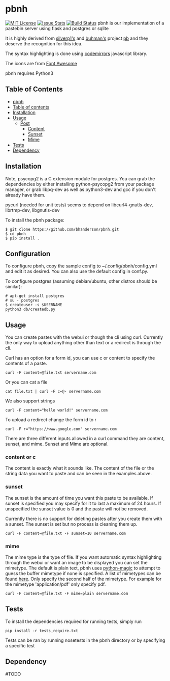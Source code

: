 pbnh
========
[![MIT License](https://img.shields.io/badge/license-MIT-yellow.svg)](https://opensource.org/licenses/MIT)
[![Issue Stats](http://issuestats.com/github/bhanderson/pbnh/badge/issue?style=flat)](http://issuestats.com/github/bhanderson/pbnh)
[![Build Status](https://img.shields.io/travis/bhanderson/pbnh.svg)](https://travis-ci.org/bhanderson/pbnh)
pbnh is our implementation of a pastebin server using flask and postgres or sqlite

It is highly derived from [silverp1's](https://github.com/silverp1) and [buhman's](https://github.com/buhman) project [pb](https://github.com/ptpb/pb) and they deserve the recognition for this idea.

The syntax highlighting is done using [codemirrors](https://github.com/codemirror/codemirror) javascript library.

The icons are from [Font Awesome](https://fortawesome.github.io/Font-Awesome/)

pbnh requires Python3

## Table of Contents
 * [pbnh](#pbnh)
 * [Table of contents](#table-of-contents)
 * [Installation](#installation)
 * [Usage](#usage)
    * [Post](#post)
        * [Content](#content)
        * [Sunset](#sunset)
        * [Mime](#mime)
 * [Tests](#tests)
 * [Dependency](#dependency)

## Installation
Note, psycopg2 is a C extension module for postgres. You can grab the dependencies by either installing python-psycopg2 from your package manager, or grab libpq-dev as well as python3-dev and gcc if you don't already have them.

pycurl (needed for unit tests) seems to depend on libcurl4-gnutls-dev, librtmp-dev, libgnutls-dev

To install the pbnh package:
```
$ git clone https://github.com/bhanderson/pbnh.git
$ cd pbnh
$ pip install .
```

## Configuration
To configure pbnh, copy the sample config to ~/.config/pbnh/config.yml and edit it as desired. You can also use the default config in conf.py.

To configure postgres (assuming debian/ubuntu, other distros should be similar):
```
# apt-get install postgres
# su - postgres
$ createuser -s $USERNAME
python3 db/createdb.py
```

## Usage
You can create pastes with the webui or though the cli using curl. Currently the only way to upload anything other than text or a redirect is through the cli.

Curl has an option for a form id, you can use c or content to specify the contents of a paste.
```
curl -F content=@file.txt servername.com
```
Or you can cat a file
```
cat file.txt | curl -F c=@- servername.com
```
We also support strings
```
curl -F content="hello world!" servername.com
```
To upload a redirect change the form id to r
```
curl -F r="https://www.google.com" servername.com
```
There are three different inputs allowed in a curl command they are content, sunset, and mime. Sunset and Mime are optional.
### content or c
The content is exactly what it sounds like. The content of the file or the string data you want to paste and can be seen in the examples above.
### sunset
The sunset is the amount of time you want this paste to be available. If sunset is specified you may specify for it to last a maximum of 24 hours. If unspecified the sunset value is 0 and the paste will not be removed.

Currently there is no support for deleting pastes after you create them with a sunset. The sunset is set but no process is cleaning them up.
```
curl -F content=@file.txt -F sunset=10 servername.com
```
### mime
The mime type is the type of file. If you want automatic syntax highlighting through the webui or want an image to be displayed you can set the mimetype.
The default is plain text, pbnh uses [python-magic](https://github.com/ahupp/python-magic) to attempt to guess the buffer mimetype if none is specified.
A list of mimetypes can be found [here](http://www.freeformatter.com/mime-types-list.html). Only specify the second half of the mimetype.
For example for the mimetype 'application/pdf' only specify pdf.
```
curl -F content=@file.txt -F mime=plain servername.com
```
## Tests
To install the dependencies required for running tests, simply run
```
pip install -r tests_require.txt
```
Tests can be ran by running nosetests in the pbnh directory or by specifying a specific test

## Dependency
#TODO
